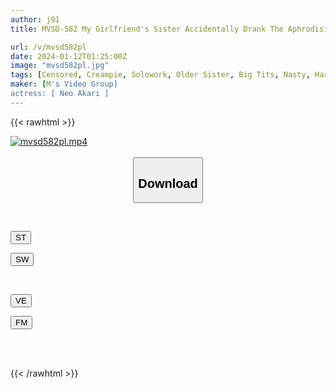 ```yaml
---
author: j91
title: MVSD-582 My Girlfriend's Sister Accidentally Drank The Aphrodisiac That Was Supposed To Be Given To Her... The Aphrodisiac Lasted For 12 Hours! Unequaled X Unequaled, A Man And A Woman Who Can't Control Their Sexual Desires, Sweaty Double Creampie Sex FUCK Akari Neo

url: /v/mvsd582pl
date: 2024-01-12T01:25:00Z
image: "mvsd582pl.jpg"
tags: [Censored, Creampie, Solowork, Older Sister, Big Tits, Nasty, Hardcore, Squirting	]
maker: [M's Video Group]
actress: [ Neo Akari ]
---
```



{{< rawhtml >}}

<div class="video" data-videoid="qOVR8zodpkfzb1r">
    <a href="javascript:;">
        <img src="/v/mvsd582pl/mvsd582pl.jpg" width="WIDTH" height="HEIGHT" alt="mvsd582pl.mp4" loading="lazy">
    </a>
</div>

<script type="text/javascript" src="https://j91.asia/asset/on-demand-st.js"></script>

<br>
  <link rel="stylesheet" href="https://j91.asia/asset/bs5.css">
  
  <center>
  <button class="btn btn-primary" type="button" data-bs-toggle="collapse" data-bs-target=".multi-collapse" aria-expanded="false" aria-controls="multiCollapseExample1 multiCollapseExample2"><h2>Download</h2></button></center>
</p>
<div class="row">
  <div class="col">
    <div class="collapse multi-collapse" id="multiCollapseExample1">
      <div class="card card-body">
	      	      <br>
<div class="buttons">  
<p><a href="https://streamtape.to/v/qOVR8zodpkfzb1r" target="_blank"><button class="btn-hover color-3"><i class="fa fa-download"></i> ST</button></a></p>
<p><a href="https://flaswish.com/bsgjgqexttpc" target="_blank"><button class="btn-hover color-2"><i class="fa fa-download"></i> SW</button></a></p></div>
    </div>
  </div>
</div>
  <div class="col">
    <div class="collapse multi-collapse" id="multiCollapseExample2">
      <div class="card card-body">
	      <br>
<div class="buttons">
<p><a href="javascript:;" target="_blank"><button class="btn-hover color-9"><i class="fa fa-download"></i> VE</button></a></p>
<p><a href="javascript:;" target="_blank"><button class="btn-hover color-8"><i class="fa fa-download"></i> FM</button></a></p></div>
<br><br>
      </div>
    </div>
  </div>
</div>

{{< /rawhtml >}}